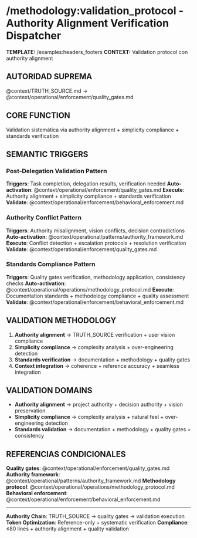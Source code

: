 # /methodology:validation_protocol - Authority Alignment Verification Dispatcher

**TEMPLATE:** /examples:headers_footers
**CONTEXT:** Validation protocol con authority alignment

## AUTORIDAD SUPREMA
@context/TRUTH_SOURCE.md → @context/operational/enforcement/quality_gates.md

## CORE FUNCTION
Validation sistemática via authority alignment + simplicity compliance + standards verification

## SEMANTIC TRIGGERS

### Post-Delegation Validation Pattern
**Triggers**: Task completion, delegation results, verification needed
**Auto-activation**: @context/operational/enforcement/quality_gates.md
**Execute**: Authority alignment + simplicity compliance + standards verification
**Validate**: @context/operational/enforcement/behavioral_enforcement.md

### Authority Conflict Pattern
**Triggers**: Authority misalignment, vision conflicts, decision contradictions
**Auto-activation**: @context/operational/patterns/authority_framework.md
**Execute**: Conflict detection + escalation protocols + resolution verification
**Validate**: @context/operational/enforcement/quality_gates.md

### Standards Compliance Pattern
**Triggers**: Quality gates verification, methodology application, consistency checks
**Auto-activation**: @context/operational/operations/methodology_protocol.md
**Execute**: Documentation standards + methodology compliance + quality assessment
**Validate**: @context/operational/enforcement/behavioral_enforcement.md

## VALIDATION METHODOLOGY
1. **Authority alignment** → TRUTH_SOURCE verification + user vision compliance
2. **Simplicity compliance** → complexity analysis + over-engineering detection
3. **Standards verification** → documentation + methodology + quality gates
4. **Context integration** → coherence + reference accuracy + seamless integration

## VALIDATION DOMAINS
- **Authority alignment** → project authority + decision authority + vision preservation
- **Simplicity compliance** → complexity analysis + natural feel + over-engineering detection
- **Standards validation** → documentation + methodology + quality gates + consistency

## REFERENCIAS CONDICIONALES
**Quality gates**: @context/operational/enforcement/quality_gates.md
**Authority framework**: @context/operational/patterns/authority_framework.md
**Methodology protocol**: @context/operational/operations/methodology_protocol.md
**Behavioral enforcement**: @context/operational/enforcement/behavioral_enforcement.md

---
**Authority Chain**: TRUTH_SOURCE → quality gates → validation execution
**Token Optimization**: Reference-only + systematic verification
**Compliance**: ≤80 lines + authority alignment + quality validation